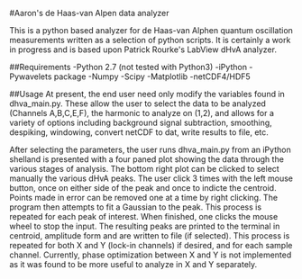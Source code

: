 #Aaron's de Haas-van Alpen data analyzer

This is a python based analyzer for de Haas-van Alphen quantum oscillation measurements written as a selection of
python scripts. It is certainly a work in progress and is based upon Patrick Rourke's LabView dHvA analyzer. 

##Requirements
-Python 2.7 (not tested with Python3)
-iPython
-Pywavelets package
-Numpy
-Scipy
-Matplotlib
-netCDF4/HDF5

##Usage
At present, the end user need only modify the variables found in dhva_main.py. These allow the user to select the data to be analyzed (Channels A,B,C,E,F), the harmonic to analyze on (1,2), and allows for a variety of options including background signal subtraction, smoothing, despiking, windowing, convert netCDF to dat, write results to file, etc.

After selecting the parameters, the user runs dhva_main.py from an iPython shelland is presented with a four paned plot
showing the data through the various stages of analysis. The bottom right plot can be clicked to select manually the
various dHvA peaks. The user click 3 times with the left mouse button, once on either side of the peak and once to
indicte the centroid. Points made in error can be removed one at a time by right clicking. The program then attempts to
fit a Gaussian to the peak. This process is repeated for each peak of interest. When finished, one clicks the mouse
wheel to stop the input. The resulting peaks are printed to the terminal in centroid, amplitude form and are written to
file (if selected). This process is repeated for both X and Y (lock-in channels) if desired, and for each sample
channel. Currently, phase optimization between X and Y is not implemented as it was found to be more useful to analyze
in X and Y separately.
